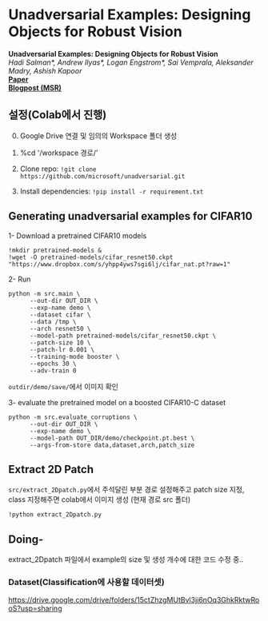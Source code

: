 # Unadversarial Examples: Designing Objects for Robust Vision

**Unadversarial Examples: Designing Objects for Robust Vision** <br>
*Hadi Salman\*, Andrew Ilyas\*, Logan Engstrom\*, Sai Vemprala, Aleksander Madry, Ashish Kapoor* <br>
[**Paper**](https://arxiv.org/abs/2012.12235) <br>
[**Blogpost (MSR)**](https://www.microsoft.com/en-us/research/blog/unadversarial-examples-designing-objects-for-robust-vision/) <br> 


## 설정(Colab에서 진행)
0. Google Drive 연결 및 임의의 Workspace 폴더 생성

1. %cd '/workspace 경로/'

2.  Clone repo: `!git clone https://github.com/microsoft/unadversarial.git`

3.  Install dependencies:
    `!pip install -r requirement.txt`


## Generating unadversarial examples for CIFAR10

1- Download a pretrained CIFAR10 models
  ```
  !mkdir pretrained-models & 
  !wget -O pretrained-models/cifar_resnet50.ckpt "https://www.dropbox.com/s/yhpp4yws7sgi6lj/cifar_nat.pt?raw=1"
  ```
  
2- Run
  ```
  python -m src.main \
        --out-dir OUT_DIR \
        --exp-name demo \
        --dataset cifar \
        --data /tmp \
        --arch resnet50 \
        --model-path pretrained-models/cifar_resnet50.ckpt \
        --patch-size 10 \
        --patch-lr 0.001 \
        --training-mode booster \
        --epochs 30 \
        --adv-train 0
  ```
`outdir/demo/save/`에서 이미지 확인

3- evaluate the pretrained model on a boosted CIFAR10-C dataset
  ```
  python -m src.evaluate_corruptions \
        --out-dir OUT_DIR \
        --exp-name demo \
        --model-path OUT_DIR/demo/checkpoint.pt.best \
        --args-from-store data,dataset,arch,patch_size
  ```    

## Extract 2D Patch
`src/extract_2Dpatch.py`에서 주석달린 부분 경로 설정해주고 patch size 지정, class 지정해주면 colab에서 이미지 생성
(현재 경로 src 폴더)
```
!python extract_2Dpatch.py
```

## Doing-
extract_2Dpatch 파일에서 example의 size 및 생성 개수에 대한 코드 수정 중..



### Dataset(Classification에 사용할 데이터셋)
https://drive.google.com/drive/folders/15ctZhzgMUtBvl3ji6nOq3GhkRktwRooS?usp=sharing
